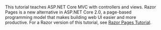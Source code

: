 This tutorial teaches ASP.NET Core MVC with controllers and views. Razor Pages is a new alternative in ASP.NET Core 2.0, a page-based programming model that makes building web UI easier and more productive. For a Razor version of this tutorial, see [Razor Pages Tutorial](xref:mvc/razor-pages/index). 
